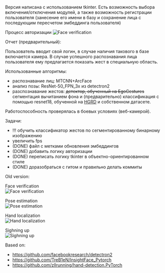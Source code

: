 Версия написана с использованием tkinter.
Есть возможность выбора включения/отключения модулей, а также возможность регистрации пользователя (занесение его имени в базу и сохранение лица с последующим пересчетом эмбеддинга пользователя)


Процесс авторизации
![Face verification](gifs/almost_final.gif)


Отчет (предварительный):

Пользователь вводит свой логин, в случае наличия такового в базе включается камера. В случае успешного распознавания лица пользователя ему предлагается показать жест в специальную область.

Использованные алгоритмы:
- распознавание лиц: MTCNN+ArcFace
- анализ позы: ResNet-50_FPN_3x из detectron2
- разспознавание жестов: ~~детектор, обученный на EgoGestures~~ 
                         сегментация вычитанием фона и (предварительно) классификация с помощью resnet18, обученной на [HGRD](https://www.kaggle.com/gti-upm/leapgestrecog) и собственном датасете. 

Работоспособность проверялась в боевых условиях (веб-камерой).


Задачи:
- !!! обучить классификатор жестов по сегментированному бинарному изображению
- увеличить fps
- (DONE) файл с метками обновления эмбеддингов
- (DONE) добавить логику авторизации
- (DONE) переписать логику tkinter в объектно-ориентированном стиле
- (DONE) доразобраться с гитом и правильно делать коммиты






Old version:

Face verification  
![Face verification](gifs/face.gif)



Pose estimation  
![Pose estimation](gifs/pose.gif)



Hand localization  
![Hand localization](gifs/hand.gif)



Sighning up  
![Sighning up](gifs/new_user_registration.gif)

Based on:
- https://github.com/facebookresearch/detectron2
- https://github.com/TreB1eN/InsightFace_Pytorch
- https://github.com/zllrunning/hand-detection.PyTorch
